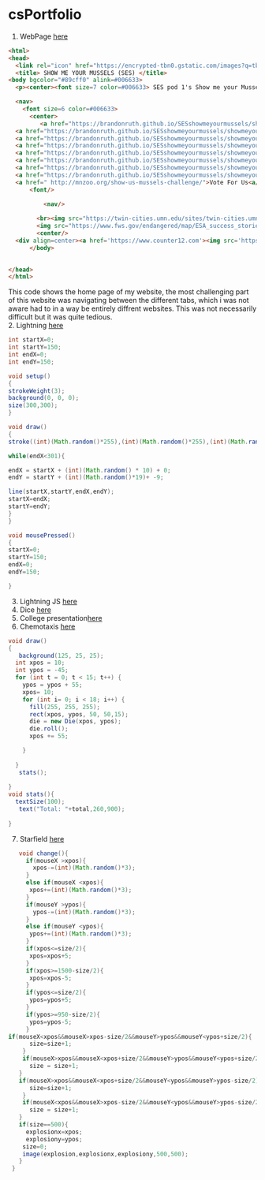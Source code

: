 # csPortfolio
1. WebPage [here](https://brandonruth.github.io/SESshowmeyourmussels/showmeyourmusselsSES)
```html
<html>
<head>
  <link rel="icon" href="https://encrypted-tbn0.gstatic.com/images?q=tbn:ANd9GcRqxBtlRQS_MbOSvTpIWMB0KmvYsqSyL4cAUSlp1nyWY_H0VIY8">
  <title> SHOW ME YOUR MUSSELS (SES) </title>
<body bgcolor="#89cff0" alink=#006633>
  <p><center><font size=7 color=#006633> SES pod 1's Show me your Mussels Campaign <font/></center> </p> 

  <nav> 
    <font size=6 color=#006633>
      <center>
         <a href="https://brandonruth.github.io/SESshowmeyourmussels/showmeyourmusselsSES">Home</a> |
  <a href="https://brandonruth.github.io/SESshowmeyourmussels/showmeyourmusselsSES/threats">Threats</a> |
  <a href="https://brandonruth.github.io/SESshowmeyourmussels/showmeyourmusselsSES/Habitat">Habitat</a> |
  <a href="https://brandonruth.github.io/SESshowmeyourmussels/showmeyourmusselsSES/importance">Importance</a> |
  <a href="https://brandonruth.github.io/SESshowmeyourmussels/showmeyourmusselsSES/spread">Spread/reproduce</a> |
  <a href="https://brandonruth.github.io/SESshowmeyourmussels/showmeyourmusselsSES/interviews">Interviews</a> |
  <a href="https://brandonruth.github.io/SESshowmeyourmussels/showmeyourmusselsSES/economics">Economics</a>  | 
  <a href="https://brandonruth.github.io/SESshowmeyourmussels/showmeyourmusselsSES/sources">Sources</a> |
  <a href="	http://mnzoo.org/show-us-mussels-challenge/">Vote For Us<a/>
      <font/>
        
          <nav/>

        <br><img src="https://twin-cities.umn.edu/sites/twin-cities.umn.edu/files/zebra-mussels_kevin-watson_0.jpg" alt="MN zoo show me you mussels campaign" width="700" height="500">
        <img src="https://www.fws.gov/endangered/map/ESA_success_stories/MN/MN_story1/01.jpg" alt="MN zoo show me you mussels campaign" width="700" height="500">
        <center/>
  <div align=center><a href='https://www.counter12.com'><img src='https://www.counter12.com/img-A7a686D1zbwx6w75-22.gif' border='0' alt='counter'></a><script type='text/javascript' src='https://www.counter12.com/ad.js?id=A7a686D1zbwx6w75'></script></div>
      </body>
      

</head>
</html>
```
This code shows the home page of my website, the most challenging part of this website was navigating between the different tabs, which i was not aware had to in a way be entirely diffrent websites. This was not necessarily difficult but it was quite tedious.<br>
2. Lightning [here](https://brandonruth.github.io/lightning2/)
```Java
int startX=0;
int startY=150;
int endX=0;
int endY=150;

void setup()
{
strokeWeight(3);
background(0, 0, 0);
size(300,300);
}

void draw()
{
stroke((int)(Math.random()*255),(int)(Math.random()*255),(int)(Math.random()*255));

while(endX<301){

endX = startX + (int)(Math.random() * 10) + 0;
endY = startY + (int)(Math.random()*19)+ -9;

line(startX,startY,endX,endY);
startX=endX;
startY=endY;
}
}

void mousePressed()
{
startX=0;
startY=150;
endX=0;
endY=150;

}
```
3. Lightning JS [here](https://brandonruth.github.io/lightning2/)
4. Dice [here](https://brandonruth.github.io/dice3/)
5. College presentation[here](https://docs.google.com/presentation/d/e/2PACX-1vSSNUgvo11X_pQfsNkG32qAnl7cZUq5_w5fK-nVq8Fr5ZdfvCIji_pSYRRGiNqIwTfOEP8zzdp0ANLy/pub?start=true&loop=true&delayms=5000)
6. Chemotaxis [here](https://brandonruth.github.io/chemotaxis4/)
```Java
void draw()
{
   background(125, 25, 25);
  int xpos = 10;
  int ypos = -45;
  for (int t = 0; t < 15; t++) {
    ypos = ypos + 55;
    xpos= 10;
    for (int i= 0; i < 18; i++) {
      fill(255, 255, 255);
      rect(xpos, ypos, 50, 50,15);
      die = new Die(xpos, ypos);
      die.roll();
      xpos += 55;

    }
    
  }
   stats();
   
}
void stats(){
  textSize(100);
   text("Total: "+total,260,900);
  
}
```
7. Starfield [here](https://brandonruth.github.io/starfield5/)
```Java
   void change(){
     if(mouseX >xpos){
       xpos-=(int)(Math.random()*3);
     }
     else if(mouseX <xpos){
      xpos+=(int)(Math.random()*3); 
     }
     if(mouseY >ypos){
       ypos-=(int)(Math.random()*3);
     }
     else if(mouseY <ypos){
      ypos+=(int)(Math.random()*3); 
     }
     if(xpos<=size/2){
      xpos=xpos+5; 
     }
     if(xpos>=1500-size/2){
      xpos=xpos-5; 
     }
     if(ypos<=size/2){
      ypos=ypos+5;
     }
     if(ypos>=950-size/2){
      ypos=ypos-5; 
     }
if(mouseX<xpos&&mouseX>xpos-size/2&&mouseY>ypos&&mouseY<ypos+size/2){
      size=size+1;
    }
    if(mouseX>xpos&&mouseX<xpos+size/2&&mouseY>ypos&&mouseY<ypos+size/2){
      size = size+1;
   }
   if(mouseX>xpos&&mouseX<xpos+size/2&&mouseY<ypos&&mouseY>ypos-size/2){
      size=size+1;
    }
    if(mouseX<xpos&&mouseX>xpos-size/2&&mouseY<ypos&&mouseY>ypos-size/2){
      size = size+1;
   }
   if(size==500){
     explosionx=xpos;
     explosiony=ypos;
    size=0;
    image(explosion,explosionx,explosiony,500,500);
   }
 }  
```


